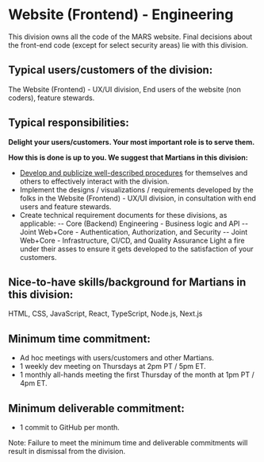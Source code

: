 # Website (Frontend) - Engineering
This division owns all the code of the MARS website. Final decisions about the front-end code (except for select security areas) lie with this division.

## Typical users/customers of the division:
The Website (Frontend) - UX/UI division, End users of the website (non coders), feature stewards.

## Typical responsibilities:

**Delight your users/customers. Your most important role is to serve them.**

**How this is done is up to you. We suggest that Martians in this division:**
- [Develop and publicize well-described procedures](./procedures.md) for themselves and others to effectively interact with the division.
- Implement the designs / visualizations / requirements developed by the folks in the Website (Frontend) - UX/UI division, in consultation with end users and feature stewards.
- Create technical requirement documents for these divisions, as applicable:
-- Core (Backend) Engineering - Business logic and API
-- Joint Web+Core - Authentication, Authorization, and Security
-- Joint Web+Core - Infrastructure, CI/CD, and Quality Assurance
Light a fire under their asses to ensure it gets developed to the satisfaction of your customers.

## Nice-to-have skills/background for Martians in this division:
HTML, CSS, JavaScript, React, TypeScript, Node.js, Next.js

## Minimum time commitment:
- Ad hoc meetings with users/customers and other Martians.
- 1 weekly dev meeting on Thursdays at 2pm PT / 5pm ET.
- 1 monthly all-hands meeting the first Thursday of the month at 1pm PT / 4pm ET.

## Minimum deliverable commitment:
- 1 commit to GitHub per month.

Note: Failure to meet the minimum time and deliverable commitments will result in dismissal from the division.